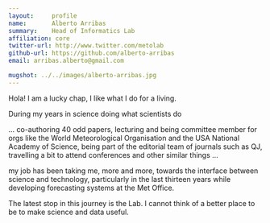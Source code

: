 ```yaml
---
layout:     profile
name:       Alberto Arribas
summary:    Head of Informatics Lab
affiliation: core
twitter-url: http://www.twitter.com/metolab
github-url: https://github.com/alberto-arribas
email: arribas.alberto@gmail.com

mugshot: ../../images/alberto-arribas.jpg
---
```


Hola! I am a lucky chap, I like what I do for a living.

During my years in science doing what scientists do

... co-authoring 40 odd papers, lecturing and being committee member for orgs like the World Meteorological Organisation and the USA National Academy of Science, being part of the editorial team of journals such as QJ, travelling a bit to attend conferences and other similar things ...

 my job has been taking me, more and more, towards the interface between science and technology, particularly in the last thirteen years while developing forecasting systems at the Met Office.

The latest stop in this journey is the Lab. I cannot think of a better place to be to make science and data useful.
